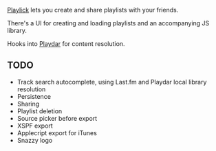 [Playlick](http://www.playlick.com) lets you create and share playlists with your friends.

There's a UI for creating and loading playlists and an accompanying JS library.

Hooks into [Playdar](http://www.playdar.org) for content resolution.

TODO
----

* Track search autocomplete, using Last.fm and Playdar local library resolution
* Persistence
* Sharing
* Playlist deletion
* Source picker before export
* XSPF export
* Applecript export for iTunes
* Snazzy logo

